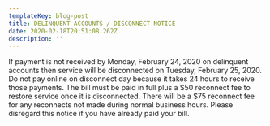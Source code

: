 ```yaml
---
templateKey: blog-post
title: DELINQUENT ACCOUNTS / DISCONNECT NOTICE
date: 2020-02-18T20:51:08.262Z
description: ''
---
```

If payment is not received by Monday, February 24, 2020 on delinquent accounts then service will be disconnected on Tuesday, February 25, 2020.  Do not pay online on disconnect day because it takes 24 hours to receive those payments.  The bill must be paid in full plus a $50 reconnect fee to restore service once it is disconnected.  There will be a $75 reconnect fee for any reconnects not made during normal business hours.  Please disregard this notice if you have already paid your bill.

